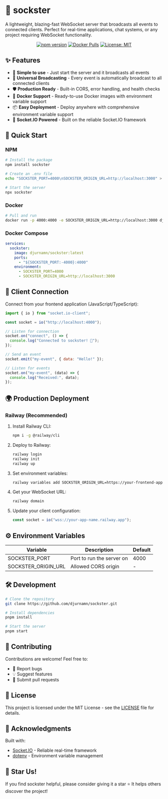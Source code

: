 # 🔌 sockster

A lightweight, blazing-fast WebSocket server that broadcasts all events to connected clients. Perfect for real-time applications, chat systems, or any project requiring WebSocket functionality.

<div align="center">

[![npm version](https://badge.fury.io/js/sockster.svg)](https://badge.fury.io/js/sockster)
[![Docker Pulls](https://img.shields.io/docker/pulls/djurnamn/sockster.svg)](https://hub.docker.com/r/djurnamn/sockster)
[![License: MIT](https://img.shields.io/badge/License-MIT-yellow.svg)](https://opensource.org/licenses/MIT)

</div>

## ✨ Features

- 🎯 **Simple to use** - Just start the server and it broadcasts all events
- 🔄 **Universal Broadcasting** - Every event is automatically broadcast to all connected clients
- 🛡️ **Production Ready** - Built-in CORS, error handling, and health checks
- 🐳 **Docker Support** - Ready-to-use Docker images with environment variable support
- 📦 **Easy Deployment** - Deploy anywhere with comprehensive environment variable support
- 🔌 **Socket.IO Powered** - Built on the reliable Socket.IO framework

## 🚀 Quick Start

### NPM

```bash
# Install the package
npm install sockster

# Create an .env file
echo "SOCKSTER_PORT=4000\nSOCKSTER_ORIGIN_URL=http://localhost:3000" > .env

# Start the server
npx sockster
```

### Docker

```bash
# Pull and run
docker run -p 4000:4000 -e SOCKSTER_ORIGIN_URL=http://localhost:3000 djurnamn/sockster
```

### Docker Compose

```yaml
services:
  sockster:
    image: djurnamn/sockster:latest
    ports:
      - "${SOCKSTER_PORT:-4000}:4000"
    environment:
      - SOCKSTER_PORT=4000
      - SOCKSTER_ORIGIN_URL=http://localhost:3000
```

## 🔌 Client Connection

Connect from your frontend application (JavaScript/TypeScript):

```javascript
import { io } from "socket.io-client";

const socket = io("http://localhost:4000");

// Listen for connection
socket.on("connect", () => {
  console.log("Connected to sockster! 🎉");
});

// Send an event
socket.emit("my-event", { data: "Hello!" });

// Listen for events
socket.on("my-event", (data) => {
  console.log("Received:", data);
});
```

## 🌍 Production Deployment

### Railway (Recommended)

1. Install Railway CLI:
   ```bash
   npm i -g @railway/cli
   ```

2. Deploy to Railway:
   ```bash
   railway login
   railway init
   railway up
   ```

3. Set environment variables:
   ```bash
   railway variables add SOCKSTER_ORIGIN_URL=https://your-frontend-app.com
   ```

4. Get your WebSocket URL:
   ```bash
   railway domain
   ```

5. Update your client configuration:
   ```javascript
   const socket = io("wss://your-app-name.railway.app");
   ```

## ⚙️ Environment Variables

| Variable             | Description                           | Default     |
|---------------------|---------------------------------------|-------------|
| SOCKSTER_PORT       | Port to run the server on             | 4000        |
| SOCKSTER_ORIGIN_URL | Allowed CORS origin                   | -           |

## 🛠️ Development

```bash
# Clone the repository
git clone https://github.com/djurnamn/sockster.git

# Install dependencies
pnpm install

# Start the server
pnpm start
```

## 🤝 Contributing

Contributions are welcome! Feel free to:

- 🐛 Report bugs
- 💡 Suggest features
- 🔧 Submit pull requests

## 📝 License

This project is licensed under the MIT License - see the [LICENSE](LICENSE) file for details.

## 🙏 Acknowledgments

Built with:
- [Socket.IO](https://socket.io/) - Reliable real-time framework
- [dotenv](https://github.com/motdotla/dotenv) - Environment variable management

## 🌟 Star Us!

If you find sockster helpful, please consider giving it a star ⭐️ It helps others discover the project!
